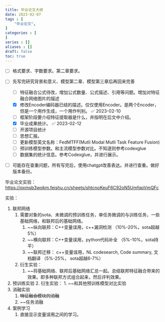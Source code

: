 ```yaml
---
title: 毕业论文大纲
date: 2023-02-07
tags : [
	"毕业论文",
]
categories : [
]
series : []
aliases : []
draft: false
toc: true
---
```



- [ ] 格式要求、字数要求。第二章要求。
- [ ] 先写完研究背景和意义、模型第二章、模型第三章后再回来完善
	- [ ] 特征融合公式待改，增加公式数量、公式描述、引用等问题。增加对特征融合网络图片的描述
	- [x] 修改Encoder编码器已结的描述。仅仅使用Encoder。是两个Encoder，但是一个用作生成，一个用作判别。 ✅ 2023-02-10
	- [ ] 框架阶段要介绍特征提取器是什么，并指明在后文中介绍。
	- [x] 毕业成果统计。 ✅ 2023-02-12
	- [ ] 开源项目统计
	- [ ] 思想汇报。
	- [ ] 更新模型英文名称：FedMTFF(Mutli Modal Mutli Task Feature Fusion)
	- [ ] 预训练模型参数。和主流模型参数对比。不知道则参考codexglue
	- [ ] 数据集的统计信息。参考Codexglue，并进行展示。
- [ ] 可能存在查重问题，所有写完后，使用chatgpt改善表达。并进行查重。做好版本备份。





毕业论文实验： https://qxmsb3wqkm.feishu.cn/sheets/shtcnoKeuF6C92oN5UmfqpVmQFc

实验：
1. 联邦网络
	1. 需要对象的sota、未微调的预训练任务，单任务微调的与训练任务，一些基础网络，和联邦后的基础网络。
		1. ~~纵向联邦：C++变量误用，c++漏洞检测 （10%-20%，sota超越5%）
		2. ~~横向联邦：C++变量误用，python代码补全 （5%-10%，sota持平）
		3. ~~联邦迁移： c++变量误用，NL codesearch, Code summary, 文档翻译 （5%-25%， sota超越6-7%）
	2. 衍生实验：
		1. ~~将基础网络、联邦后基础网络汇总一起。总结联邦特征融合带来的效果。即多种联邦方式组合起来，然后评判效果。
2. 预训练实验
	2. 衍生实验：
		1. ~~和其他预训练模型对比实验
3. 消融实验
	1. ~~特征融合模块的消融~~
	1. ~~任务消融
4. 案例学习
	1. 直接显示变量误用之间的学习。